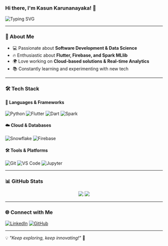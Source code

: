 ### Hi there, I'm Kasun Karunanayaka! 👋

![Typing SVG](https://readme-typing-svg.herokuapp.com?color=%2336BCF7&size=24&center=true&vCenter=true&width=600&lines=Software+Engineer;Flutter+Developer)

---

### 🚀 About Me
- 💻 Passionate about **Software Development & Data Science**
- 🔥 Enthusiastic about **Flutter, Firebase, and Spark MLlib**
- 🌍 Love working on **Cloud-based solutions & Real-time Analytics**
- 📚 Constantly learning and experimenting with new tech

---

### 🛠️ Tech Stack

#### 🚀 Languages & Frameworks
![Python](https://img.shields.io/badge/Python-3776AB?style=for-the-badge&logo=python&logoColor=white)
![Flutter](https://img.shields.io/badge/Flutter-02569B?style=for-the-badge&logo=flutter&logoColor=white)
![Dart](https://img.shields.io/badge/Dart-0175C2?style=for-the-badge&logo=dart&logoColor=white)
![Spark](https://img.shields.io/badge/Apache%20Spark-E25A1C?style=for-the-badge&logo=apachespark&logoColor=white)

#### ☁️ Cloud & Databases
![Snowflake](https://img.shields.io/badge/Snowflake-29B5E8?style=for-the-badge&logo=snowflake&logoColor=white)
![Firebase](https://img.shields.io/badge/Firebase-FFCA28?style=for-the-badge&logo=firebase&logoColor=black)

#### 🛠 Tools & Platforms
![Git](https://img.shields.io/badge/Git-F05032?style=for-the-badge&logo=git&logoColor=white)
![VS Code](https://img.shields.io/badge/VS%20Code-007ACC?style=for-the-badge&logo=visualstudiocode&logoColor=white)
![Jupyter](https://img.shields.io/badge/Jupyter-F37626?style=for-the-badge&logo=jupyter&logoColor=white)

---

### 📊 GitHub Stats
<div align="center">
  <img src="https://github-readme-streak-stats.herokuapp.com/?user=kasungeesara&theme=radical"/>
  <img src="https://github-readme-stats.vercel.app/api/top-langs/?username=kasungeesara&layout=compact&theme=radical"/>
</div>

---

### 🌐 Connect with Me
[![LinkedIn](https://img.shields.io/badge/LinkedIn-0077B5?style=for-the-badge&logo=linkedin&logoColor=white)](https://linkedin.com/in/kasun-karunanayaka)
[![GitHub](https://img.shields.io/badge/GitHub-181717?style=for-the-badge&logo=github&logoColor=white)](https://github.com/KasunKarunanayaka)

---

💡 *"Keep exploring, keep innovating!"* 🚀

